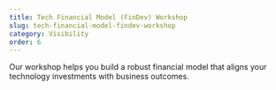 ```yaml
---
title: Tech Financial Model (FinDev) Workshop
slug: tech-financial-model-findev-workshop
category: Visibility
order: 6
---
```

Our workshop helps you build a robust financial model that aligns your technology investments with business outcomes.
